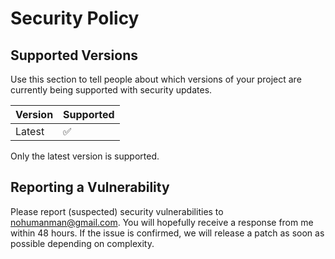 # Security Policy

## Supported Versions

Use this section to tell people about which versions of your project are
currently being supported with security updates.

| Version | Supported          |
| ------- | ------------------ |
| Latest   | :white_check_mark: |

Only the latest version is supported.

## Reporting a Vulnerability

Please report (suspected) security vulnerabilities to nohumanman@gmail.com. You will hopefully receive a response from me within 48 hours. If the issue is confirmed, we will release a patch as soon as possible depending on complexity.
